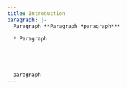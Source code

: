 ```yaml
---
title: Introduction
paragraph: |-
  Paragraph **Paragraph *paragraph***

  * Paragraph





  paragraph
---
```

